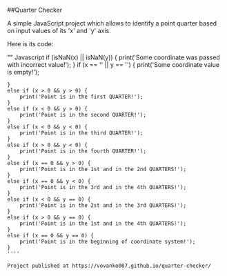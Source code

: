 ##Quarter Checker 

A simple JavaScript project which allows 
to identify a point quarter based on
input values of its 'x' and 'y' axis.</span> 

Here is its code:

"" Javascript 
if (isNaN(x) || isNaN(y)) {
        print('Some coordinate was passed with incorrect value!');
    }
    if (x == '' || y == '') {
        print('Some coordinate value is empty!');
        
    }
    else if (x > 0 && y > 0) {
        print('Point is in the first QUARTER!');
    }
    else if (x < 0 && y > 0) {
        print('Point is in the second QUARTER!');
    }
    else if (x < 0 && y < 0) {
        print('Point is in the third QUARTER!');
    }
    else if (x > 0 && y < 0) {
        print('Point is in the fourth QUARTER!');
    }
    else if (x == 0 && y > 0) {
        print('Point is in the 1st and in the 2nd QUARTERS!');
    }
    else if (x == 0 && y < 0) {
        print('Point is in the 3rd and in the 4th QUARTERS!');
    }
    else if (x < 0 && y == 0) {
        print('Point is in the 2st and in the 3rd QUARTERS!');
    }
    else if (x > 0 && y == 0) {
        print('Point is in the 1st and in the 4th QUARTERS!');
    }
    else if (x == 0 && y == 0) {
        print('Point is in the beginning of coordinate system!');
    }
    ''''
    
    Project published at https://vovanko007.github.io/quarter-checker/
